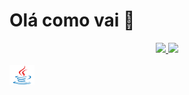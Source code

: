 
# Olá como vai  👋
<div align="center">
  <a href="https://github.com/gladsonsimoes">
  <img height="150em" src="https://github-readme-stats.vercel.app/api?username=gladsonsimoes&show_icons=true&theme=dark&include_all_commits=true&count_private=true"/>
  <img height="150em" src="https://github-readme-stats.vercel.app/api/top-langs/?username=gladsonsimoes&layout=compact&langs_count=7&theme=dark"/>
</div>
<div style="display: inline_block"><br>

<img align="center" alt="JAVA" height="31" width="40" src="https://github.com/devicons/devicon/blob/master/icons/java/java-original.svg">



<!--
**gladsonsimoes/gladsonsimoes** is a ✨ _special_ ✨ repository because its `README.md` (this file) appears on your GitHub profile.

Here are some ideas to get you started:

- 🔭 I’m currently working on ...
- 🌱 I’m currently learning ...
- 👯 I’m looking to collaborate on ...
- 🤔 I’m looking for help with ...
- 💬 Ask me about ...
- 📫 How to reach me: ...
- 😄 Pronouns: ...
- ⚡ Fun fact: ...
-->
